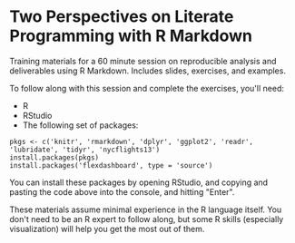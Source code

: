 # Two Perspectives on Literate Programming with R Markdown

Training materials for a 60 minute session on reproducible analysis and deliverables using R Markdown. Includes slides, exercises, and examples. 

To follow along with this session and complete the exercises, you'll need: 

- R
- RStudio
- The following set of packages:

```{r}
pkgs <- c('knitr', 'rmarkdown', 'dplyr', 'ggplot2', 'readr', 'lubridate', 'tidyr', 'nycflights13')
install.packages(pkgs)
install.packages('flexdashboard', type = 'source')
```

You can install these packages by opening RStudio, and copying and pasting the code above into the console, and hitting "Enter".

These materials assume minimal experience in the R language itself. You don't need to be an R expert to follow along, but some R skills (especially visualization) will help you get the most out of them. 